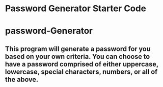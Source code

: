 # Password Generator Starter Code
# password-Generator

## This program will generate a password for you based on your own criteria. You can choose to have a password comprised of either uppercase, lowercase, special characters, numbers, or all of the above.
